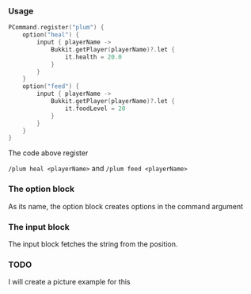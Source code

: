 ### Usage

```kotlin
PCommand.register("plum") {
    option("heal") {
        input { playerName ->
            Bukkit.getPlayer(playerName)?.let { 
                it.health = 20.0
            }
        }
    }
    option("feed") {
        input { playerName ->
            Bukkit.getPlayer(playerName)?.let {
                it.foodLevel = 20
            }
        }
    }
}
```
The code above register

`/plum heal <playerName>` 
and `/plum feed <playerName>`

### The option block
As its name, the option block creates options in the command argument

### The input block
The input block fetches the string from the position.

### TODO
I will create a picture example for this
